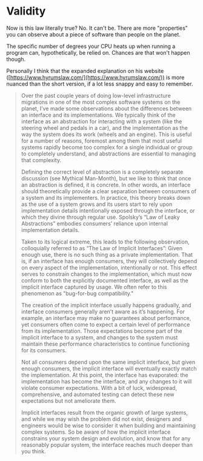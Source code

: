 # Validity

Now is this law literally true? No. It can't be. There are more
"properties" you can observe about a piece of software than
people on the planet.

The specific number of degrees your CPU heats up when running a program can, hypothetically, be relied on. Chances are that
won't happen though.

Personally I think that the expanded explanation on his website ([https://www.hyrumslaw.com/](https://www.hyrumslaw.com/)) is
more nuanced than the short version, if a lot less snappy and easy to remember. 

> Over the past couple years of doing low-level infrastructure migrations in one of the most complex software systems on the planet, I’ve made some observations about the differences between an interface and its implementations. We typically think of the interface as an abstraction for interacting with a system (like the steering wheel and pedals in a car), and the implementation as the way the system does its work (wheels and an engine). This is useful for a number of reasons, foremost among them that most useful systems rapidly become too complex for a single individual or group to completely understand, and abstractions are essential to managing that complexity.
> 
> Defining the correct level of abstraction is a completely separate discussion (see Mythical Man-Month), but we like to think that once an abstraction is defined, it is concrete. In other words, an interface should theoretically provide a clear separation between consumers of a system and its implementers. In practice, this theory breaks down as the use of a system grows and its users start to rely upon implementation details intentionally exposed through the interface, or which they divine through regular use. Spolsky’s “Law of Leaky Abstractions” embodies consumers’ reliance upon internal implementation details.
> 
> Taken to its logical extreme, this leads to the following observation, colloquially referred to as “The Law of Implicit Interfaces”: Given enough use, there is no such thing as a private implementation. That is, if an interface has enough consumers, they will collectively depend on every aspect of the implementation, intentionally or not. This effect serves to constrain changes to the implementation, which must now conform to both the explicitly documented interface, as well as the implicit interface captured by usage. We often refer to this phenomenon as "bug-for-bug compatibility."
>
> The creation of the implicit interface usually happens gradually, and interface consumers generally aren’t aware as it’s happening. For example, an interface may make no guarantees about performance, yet consumers often come to expect a certain level of performance from its implementation. Those expectations become part of the implicit interface to a system, and changes to the system must maintain these performance characteristics to continue functioning for its consumers.
> 
> Not all consumers depend upon the same implicit interface, but given enough consumers, the implicit interface will eventually exactly match the implementation. At this point, the interface has evaporated: the implementation has become the interface, and any changes to it will violate consumer expectations. With a bit of luck, widespread, comprehensive, and automated testing can detect these new expectations but not ameliorate them.
>
> Implicit interfaces result from the organic growth of large systems, and while we may wish the problem did not exist, designers and engineers would be wise to consider it when building and maintaining complex systems. So be aware of how the implicit interface constrains your system design and evolution, and know that for any reasonably popular system, the interface reaches much deeper than you think.